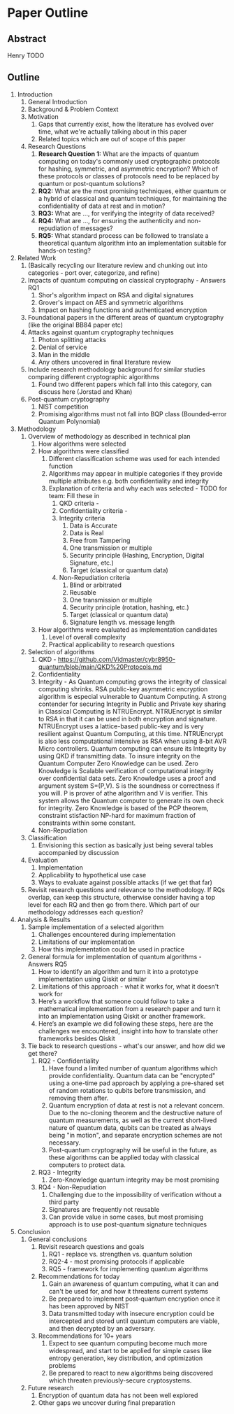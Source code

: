 # Paper Outline

## Abstract
Henry TODO

## Outline
1. Introduction
    1. General Introduction
    2. Background & Problem Context
    3. Motivation
        1. Gaps that currently exist, how the literature has evolved over time, what we're actually talking about in this paper
        2. Related topics which are out of scope of this paper
    4. Research Questions
        1. **Research Question 1:** What are the impacts of quantum computing on today's commonly used cryptographic protocols for hashing, symmetric, and asymmetric encryption? Which of these protocols or classes of protocols need to be replaced by quantum or post-quantum solutions?
        2. **RQ2:** What are the most promising techniques, either quantum or a hybrid of classical and quantum techniques, for maintaining the confidentiality of data at rest and in motion?
        3. **RQ3:** What are ..., for verifying the integrity of data received?
        4. **RQ4:** What are ..., for ensuring the authenticity and non-repudiation of messages?
        5. **RQ5:** What standard process can be followed to translate a theoretical quantum algorithm into an implementation suitable for hands-on testing?
2. Related Work
    1. (Basically recycling our literature review and chunking out into categories - port over, categorize, and refine)
    1. Impacts of quantum computing on classical cryptography - Answers RQ1
        1. Shor's algorithm impact on RSA and digital signatures
        2. Grover's impact on AES and symmetric algorithms
        3. Impact on hashing functions and authenticated encryption
    2. Foundational papers in the different areas of quantum cryptography (like the original BB84 paper etc)
    3. Attacks against quantum cryptography techniques
        1. Photon splitting attacks
        2. Denial of service
        3. Man in the middle
        4. Any others uncovered in final literature review
    4. Include research methodology background for similar studies comparing different cryptographic algorithms
        1. Found two different papers which fall into this category, can discuss here (Jorstad and Khan)
    5. Post-quantum cryptography
        1. NIST competition
        2. Promising algorithms must not fall into BQP class (Bounded-error Quantum Polynomial)
3. Methodology
    1. Overview of methodology as described in technical plan
        1. How algorithms were selected
        2. How algorithms were classified
            1. Different classification scheme was used for each intended function
            2. Algorithms may appear in multiple categories if they provide multiple attributes e.g. both confidentiality and integrity
            3. Explanation of criteria and why each was selected - TODO for team: Fill these in
                1. QKD criteria -
                2. Confidentiality criteria -
                3. Integrity criteria 
                    1. Data is Accurate
                    2. Data is Real
                    3. Free from Tampering
                    4. One transmission or multiple
                    5. Security principle (Hashing, Encryption, Digital Signature, etc.)
                    6. Target (classical or quantum data)
                5. Non-Repudiation criteria
                    1. Blind or arbitrated
                    2. Reusable
                    3. One transmission or multiple
                    4. Security principle (rotation, hashing, etc.)
                    5. Target (classical or quantum data)
                    6. Signature length vs. message length
        3. How algorithms were evaluated as implementation candidates
            1. Level of overall complexity
            2. Practical applicability to research questions
    2. Selection of algorithms
        1. QKD - https://github.com/Vidmaster/cybr8950-quantum/blob/main/QKD%20Protocols.md
        2. Confidentiality
        3. Integrity - As Quantum computing grows the integrity of classical computing shrinks. RSA public-key asymmetric encryption algorithm is especial vulnerable to Quantum Computing. A strong contender for securing Integrity in Public and Private key sharing in Classical Computing is NTRUEncrypt. NTRUEncrypt is similar to RSA in that it can be used in both encryption and signature. NTRUEncrypt uses a lattice-based public-key and is very resilient against Quantum Computing, at this time. NTRUEncrypt is also less computational intensive as RSA when using 8-bit AVR Micro controllers. Quantum computing can ensure its Integrity by using QKD if transmitting data. To insure integrity on the Quantum Computer Zero Knowledge can be used. Zero Knowledge is Scalable verification of computational integrity over confidential data sets. Zero Knowledge uses a proof and argument system S=(P,V). S is the soundness or correctness if you will. P is prover of athe algorithm and V is verifier. This system allows the Quantum computer to generate its own check for integrity. Zero Knowledge is based of the PCP theorem, constraint stisfaction NP-hard for maximum fraction of constraints within some constant.
        4. Non-Repudiation
    3. Classification
        1. Envisioning this section as basically just being several tables accompanied by discussion
    4. Evaluation
        1. Implementation
        2. Applicability to hypothetical use case
        3. Ways to evaluate against possible attacks (if we get that far)
    5. Revisit research questions and relevance to the methodology. If RQs overlap, can keep this structure, otherwise consider having a top level for each RQ and then go from there. Which part of our methodology addresses each question?
4. Analysis & Results
    1. Sample implementation of a selected algorithm
        1. Challenges encountered during implementation
        2. Limitations of our implementation
        3. How this implementation could be used in practice
    2. General formula for implementation of quantum algorithms - Answers RQ5
        1. How to identify an algorithm and turn it into a prototype implementation using Qiskit or similar
        2. Limitations of this approach - what it works for, what it doesn't work for
        3. Here’s a workflow that someone could follow to take a mathematical implementation from a research paper and turn it into an implementation using Qiskit or another framework.
        4. Here’s an example we did following these steps, here are the challenges we encountered, insight into how to translate other frameworks besides Qiskit
    3. Tie back to research questions - what's our answer, and how did we get there?
        1. RQ2 - Confidentiality
            1. Have found a limited number of quantum algorithms which provide confidentiality. Quantum data can be "encrypted" using a one-time pad approach by applying a pre-shared set of random rotations to qubits before transmission, and removing them after.
            2. Quantum encryption of data at rest is not a relevant concern. Due to the no-cloning theorem and the destructive nature of quantum measurements, as well as the current short-lived nature of quantum data, qubits can be treated as always being "in motion", and separate encryption schemes are not necessary.
            3. Post-quantum cryptography will be useful in the future, as these algorithms can be applied today with classical computers to protect data.
        2. RQ3 - Integrity
            1. Zero-Knowledge quantum integrity may be most promising
        3. RQ4 - Non-Repudiation
            1. Challenging due to the impossibility of verification without a third party
            2. Signatures are frequently not reusable
            3. Can provide value in some cases, but most promising approach is to use post-quantum signature techniques
5. Conclusion
    1. General conclusions
        1. Revisit research questions and goals
            1. RQ1 - replace vs. strengthen vs. quantum solution
            2. RQ2-4 - most promising protocols if applicable
            3. RQ5 - framework for implementing quantum algorithms
        1. Recommendations for today
            1. Gain an awareness of quantum computing, what it can and can't be used for, and how it threatens current systems
            2. Be prepared to implement post-quantum encryption once it has been approved by NIST
            3. Data transmitted today with insecure encryption could be intercepted and stored until quantum computers are viable, and then decrypted by an adversary.
        2. Recommendations for 10+ years
            1. Expect to see quantum computing become much more widespread, and start to be applied for simple cases like entropy generation, key distribution, and optimization problems
            2. Be prepared to react to new algorithms being discovered which threaten previously-secure cryptosystems.
    2. Future research
        1. Encryption of quantum data has not been well explored
        2. Other gaps we uncover during final preparation
